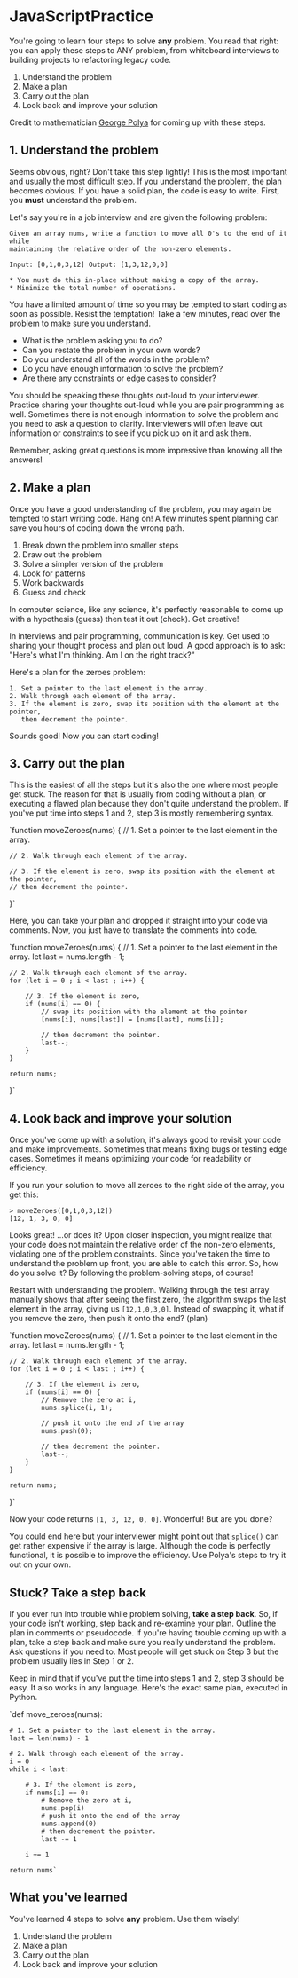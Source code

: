 # JavaScriptPractice


You're going to learn four steps to solve **any** problem. You read that right: you can apply these steps to ANY problem, from whiteboard interviews to building projects to refactoring legacy code.

1. Understand the problem
2. Make a plan
3. Carry out the plan
4. Look back and improve your solution

Credit to mathematician [George Polya](https://en.wikipedia.org/wiki/How_to_Solve_It) for coming up with these steps.

## **1. Understand the problem**

Seems obvious, right? Don't take this step lightly! This is the most important and usually the most difficult step. If you understand the problem, the plan becomes obvious. If you have a solid plan, the code is easy to write. First, you **must** understand the problem.

Let's say you're in a job interview and are given the following problem:

```
Given an array nums, write a function to move all 0's to the end of it while
maintaining the relative order of the non-zero elements.

Input: [0,1,0,3,12] Output: [1,3,12,0,0]

* You must do this in-place without making a copy of the array.
* Minimize the total number of operations.

```

You have a limited amount of time so you may be tempted to start coding as soon as possible. Resist the temptation! Take a few minutes, read over the problem to make sure you understand.

- What is the problem asking you to do?
- Can you restate the problem in your own words?
- Do you understand all of the words in the problem?
- Do you have enough information to solve the problem?
- Are there any constraints or edge cases to consider?

You should be speaking these thoughts out-loud to your interviewer. Practice sharing your thoughts out-loud while you are pair programming as well. Sometimes there is not enough information to solve the problem and you need to ask a question to clarify. Interviewers will often leave out information or constraints to see if you pick up on it and ask them.

Remember, asking great questions is more impressive than knowing all the answers!

## **2. Make a plan**

Once you have a good understanding of the problem, you may again be tempted to start writing code. Hang on! A few minutes spent planning can save you hours of coding down the wrong path.

1. Break down the problem into smaller steps
2. Draw out the problem
3. Solve a simpler version of the problem
4. Look for patterns
5. Work backwards
6. Guess and check

In computer science, like any science, it's perfectly reasonable to come up with a hypothesis (guess) then test it out (check). Get creative!

In interviews and pair programming, communication is key. Get used to sharing your thought process and plan out loud. A good approach is to ask: "Here's what I'm thinking. Am I on the right track?"

Here's a plan for the zeroes problem:

```
1. Set a pointer to the last element in the array.
2. Walk through each element of the array.
3. If the element is zero, swap its position with the element at the pointer,
   then decrement the pointer.

```

Sounds good! Now you can start coding!

## **3. Carry out the plan**

This is the easiest of all the steps but it's also the one where most people get stuck. The reason for that is usually from coding without a plan, or executing a flawed plan because they don't quite understand the problem. If you've put time into steps 1 and 2, step 3 is mostly remembering syntax.

`function moveZeroes(nums) {
    // 1. Set a pointer to the last element in the array.

    // 2. Walk through each element of the array.

    // 3. If the element is zero, swap its position with the element at the pointer,
    // then decrement the pointer.
}`

Here, you can take your plan and dropped it straight into your code via comments. Now, you just have to translate the comments into code.

`function moveZeroes(nums) {
    // 1. Set a pointer to the last element in the array.
    let last = nums.length - 1;

    // 2. Walk through each element of the array.
    for (let i = 0 ; i < last ; i++) {

        // 3. If the element is zero,
        if (nums[i] == 0) {
            // swap its position with the element at the pointer
            [nums[i], nums[last]] = [nums[last], nums[i]];

            // then decrement the pointer.
            last--;
        }
    }

    return nums;
}`

## **4. Look back and improve your solution**

Once you've come up with a solution, it's always good to revisit your code and make improvements. Sometimes that means fixing bugs or testing edge cases. Sometimes it means optimizing your code for readability or efficiency.

If you run your solution to move all zeroes to the right side of the array, you get this:

```
> moveZeroes([0,1,0,3,12])
[12, 1, 3, 0, 0]

```

Looks great! ...or does it? Upon closer inspection, you might realize that your code does not maintain the relative order of the non-zero elements, violating one of the problem constraints. Since you've taken the time to understand the problem up front, you are able to catch this error. So, how do you solve it? By following the problem-solving steps, of course!

Restart with understanding the problem. Walking through the test array manually shows that after seeing the first zero, the algorithm swaps the last element in the array, giving us `[12,1,0,3,0]`. Instead of swapping it, what if you remove the zero, then push it onto the end? (plan)

`function moveZeroes(nums) {
    // 1. Set a pointer to the last element in the array.
    let last = nums.length - 1;

    // 2. Walk through each element of the array.
    for (let i = 0 ; i < last ; i++) {

        // 3. If the element is zero,
        if (nums[i] == 0) {
            // Remove the zero at i,
            nums.splice(i, 1);

            // push it onto the end of the array
            nums.push(0);

            // then decrement the pointer.
            last--;
        }
    }

    return nums;
}`

Now your code returns `[1, 3, 12, 0, 0]`. Wonderful! But are you done?

You could end here but your interviewer might point out that `splice()` can get rather expensive if the array is large. Although the code is perfectly functional, it is possible to improve the efficiency. Use Polya's steps to try it out on your own.

## **Stuck? Take a step back**

If you ever run into trouble while problem solving, **take a step back**. So, if your code isn't working, step back and re-examine your plan. Outline the plan in comments or pseudocode. If you're having trouble coming up with a plan, take a step back and make sure you really understand the problem. Ask questions if you need to. Most people will get stuck on Step 3 but the problem usually lies in Step 1 or 2.

Keep in mind that if you've put the time into steps 1 and 2, step 3 should be easy. It also works in any language. Here's the exact same plan, executed in Python.

`def move_zeroes(nums):

    # 1. Set a pointer to the last element in the array.
    last = len(nums) - 1

    # 2. Walk through each element of the array.
    i = 0
    while i < last:

        # 3. If the element is zero,
        if nums[i] == 0:
            # Remove the zero at i,
            nums.pop(i)
            # push it onto the end of the array
            nums.append(0)
            # then decrement the pointer.
            last -= 1

        i += 1

    return nums`

## **What you've learned**

You've learned 4 steps to solve **any** problem. Use them wisely!

1. Understand the problem
2. Make a plan
3. Carry out the plan
4. Look back and improve your solution
